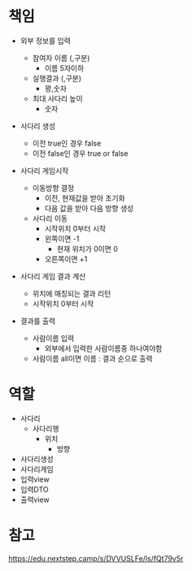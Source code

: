 # 책임
- 외부 정보를 입력
  - 참여자 이름 (,구분)
    - 이름 5자이하
  - 실행결과 (,구분)
    - 꽝,숫자
  - 최대 사다리 높이
    - 숫자
- 사다리 생성
  - 이전 true인 경우 false
  - 이전 false인 경우 true or false
- 사다리 게임시작
  - 이동방향 결정
    - 이전, 현재값을 받아 초기화 
    - 다음 값을 받아 다음 방향 생성
  - 사다리 이동
    - 시작위치 0부터 시작
    - 왼쪽이면 -1 
      - 현재 위치가 0이면 0
    - 오른쪽이면 +1
  
- 사다리 게임 결과 계산
  - 위치에 매칭되는 결과 리턴
  - 시작위치 0부터 시작
- 결과를 출력
  - 사람이름 입력
    - 외부에서 입력한 사람이름중 하나여야함
  - 사람이름 all이면 이름 : 결과 순으로 출력

# 역할
- 사다리
  - 사다리행
    - 위치
      - 방향
- 사다리생성
- 사다리게임
- 입력view
- 입력DTO
- 출력view

# 참고
https://edu.nextstep.camp/s/DVVUSLFe/ls/fQt79v5r